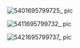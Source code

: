 ![5401695799725_ pic](https://github.com/ChenxingWang93/Using-NX-Open-to-Improve-Workflows/assets/31954987/5dff03f1-023d-44ca-8507-ce1d79a92906)

![5411695799732_ pic](https://github.com/ChenxingWang93/Using-NX-Open-to-Improve-Workflows/assets/31954987/4465311d-21f0-4a3b-a7d5-500db2a04af2)

![5421695799737_ pic](https://github.com/ChenxingWang93/Using-NX-Open-to-Improve-Workflows/assets/31954987/37b45a52-abdd-40f5-96dc-4c4d679bc7dc)
